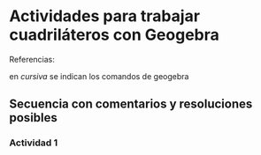 # Actividades para trabajar cuadriláteros con Geogebra

Referencias:

en *cursiva* se indican los comandos de geogebra

## Secuencia con comentarios y resoluciones posibles
### Actividad 1
